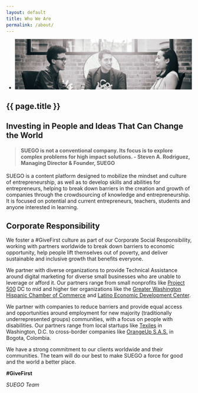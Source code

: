 ```yaml
---
layout: default
title: Who We Are
permalink: /about/
---
```


<section class="hero-slider">
  <div class="flash-gallery-wrapper">
    <ul class="flash-gallery bx-slider">
      <li><img src="/assets/images/about-suego.jpg" alt="group meeting" alt="About Us"/></li>
    </ul> 
  </div> 
</section>

<section class="content active">
  <h1 class="page-title">{{ page.title }}</h1>
  <h2>Investing in People and Ideas That Can Change the World</h2>
  <blockquote><h4>SUEGO is not a conventional company. Its focus is to explore complex problems for high impact solutions. - Steven A. Rodriguez, Managing Director &amp; Founder, SUEGO</h4></blockquote>
  <p>SUEGO is a content platform designed to mobilize the mindset and culture of entrepreneurship, as well as to develop skills and abilities for entrepreneurs, helping to break down barriers in the creation and growth of companies through the crowdsourcing of knowledge and entrepreneurship. It is focused on potential and current entrepreneurs, teachers, students and anyone interested in learning.</p>
  <h2>Corporate Responsibility</h2>
  <p>We foster a #GiveFirst culture as part of our Corporate Social Responsibility, working with partners worldwide to break down barriers to economic opportunity, help people lift themselves out of poverty, and deliver sustainable and inclusive growth that benefits everyone.</p>
  <p>We partner with diverse organizations to provide Technical Assistance around digital marketing for diverse small businesses who are unable to leverage or afford it. Our partners range from small nonprofits like <a href="https://project500.org" target="_blank">Project 500</a> DC to mid and higher tier organizations like the <a href="https://gwhcc.org" target="_blank">Greater Washington Hispanic Chamber of Commerce</a> and <a href="https://www.ledcmetro.org" target="_blank">Latino Economic Development Center</a>.</p>
  <p>We partner with companies to reduce barriers and provide equal access and opportunities around employment for new majority (traditionally underrepresented groups) communities, with a focus on people with disabilities. Our partners range from local startups like <a href="https://www.texiles.com" target="_blank">Texiles</a> in Washington, D.C. to cross-border companies like <a href="http://www.orangeup.org" target="_blank">OrangeUp S.A.S.</a> in Bogota, Colombia.</p>
  <p>We have a strong commitment to our clients worldwide and their communities. The team will do our best to make SUEGO a force for good and the world a better place.</p>
  <p><strong>#GiveFirst</strong></p>
  <p><i>SUEGO Team</i></p>
</section>
